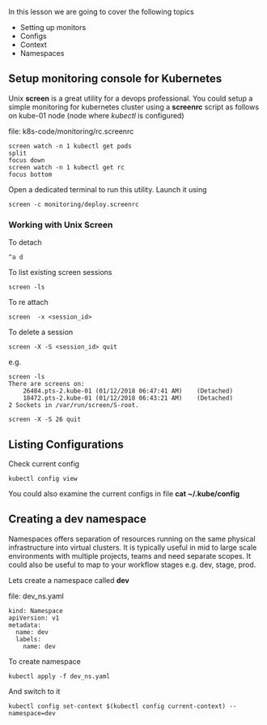 
In this lesson we are going to cover the following topics

  * Setting up monitors
  * Configs
  * Context
  * Namespaces


## Setup monitoring console for Kubernetes
Unix **screen** is a great utility for a devops professional. You could setup a simple monitoring for kubernetes cluster using a **screenrc** script as follows on kube-01 node (node where *kubectl* is configured)

file: k8s-code/monitoring/rc.screenrc

```
screen watch -n 1 kubectl get pods
split
focus down
screen watch -n 1 kubectl get rc
focus bottom
```

Open a dedicated terminal to run this utility.  Launch it using

```
screen -c monitoring/deploy.screenrc

```


### Working with Unix Screen

To detach

```
^a d  
```

To list existing screen sessions
```
screen -ls
```

To re attach
```
screen  -x <session_id>
```

To delete a session

```
screen -X -S <session_id> quit
```

e.g.
```
screen -ls
There are screens on:
	26484.pts-2.kube-01	(01/12/2018 06:47:41 AM)	(Detached)
	18472.pts-2.kube-01	(01/12/2018 06:43:21 AM)	(Detached)
2 Sockets in /var/run/screen/S-root.

screen -X -S 26 quit
```


## Listing Configurations

Check current config
```
kubectl config view
```

You could also examine the current configs in file **cat ~/.kube/config**

## Creating a dev namespace

Namespaces offers separation of resources running on the same physical infrastructure into virtual clusters. It is typically useful in mid to large scale environments with multiple projects, teams and need separate scopes. It could also be useful to map to your workflow stages e.g. dev, stage, prod.   

Lets create a namespace called **dev**  

file: dev_ns.yaml
```
kind: Namespace
apiVersion: v1
metadata:
  name: dev
  labels:
    name: dev
```

To create namespace

```
kubectl apply -f dev_ns.yaml
```


And switch to it
```
kubectl config set-context $(kubectl config current-context) --namespace=dev

```
